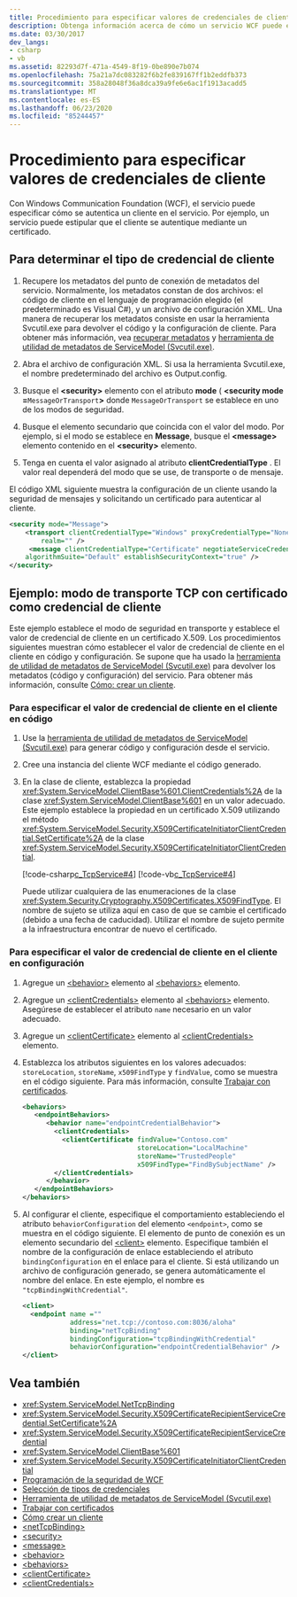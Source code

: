```yaml
---
title: Procedimiento para especificar valores de credenciales de cliente
description: Obtenga información acerca de cómo un servicio WCF puede especificar cómo se autentica un cliente en ese servicio. Este ejemplo especifica un certificado X. 509 y el modo de transporte.
ms.date: 03/30/2017
dev_langs:
- csharp
- vb
ms.assetid: 82293d7f-471a-4549-8f19-0be890e7b074
ms.openlocfilehash: 75a21a7dc083282f6b2fe839167ff1b2eddfb373
ms.sourcegitcommit: 358a28048f36a8dca39a9fe6e6ac1f1913acadd5
ms.translationtype: MT
ms.contentlocale: es-ES
ms.lasthandoff: 06/23/2020
ms.locfileid: "85244457"
---
```

# <a name="how-to-specify-client-credential-values"></a>Procedimiento para especificar valores de credenciales de cliente

Con Windows Communication Foundation (WCF), el servicio puede especificar cómo se autentica un cliente en el servicio. Por ejemplo, un servicio puede estipular que el cliente se autentique mediante un certificado.

## <a name="to-determine-the-client-credential-type"></a>Para determinar el tipo de credencial de cliente

1. Recupere los metadatos del punto de conexión de metadatos del servicio. Normalmente, los metadatos constan de dos archivos: el código de cliente en el lenguaje de programación elegido (el predeterminado es Visual C#), y un archivo de configuración XML. Una manera de recuperar los metadatos consiste en usar la herramienta Svcutil.exe para devolver el código y la configuración de cliente. Para obtener más información, vea [recuperar metadatos](./feature-details/retrieving-metadata.md) y [herramienta de utilidad de metadatos de ServiceModel (Svcutil.exe)](servicemodel-metadata-utility-tool-svcutil-exe.md).

2. Abra el archivo de configuración XML. Si usa la herramienta Svcutil.exe, el nombre predeterminado del archivo es Output.config.

3. Busque el **\<security>** elemento con el atributo **mode** ( **\<security mode =**`MessageOrTransport`**>** donde `MessageOrTransport` se establece en uno de los modos de seguridad.

4. Busque el elemento secundario que coincida con el valor del modo. Por ejemplo, si el modo se establece en **Message**, busque el **\<message>** elemento contenido en el **\<security>** elemento.

5. Tenga en cuenta el valor asignado al atributo **clientCredentialType** . El valor real dependerá del modo que se use, de transporte o de mensaje.

El código XML siguiente muestra la configuración de un cliente usando la seguridad de mensajes y solicitando un certificado para autenticar al cliente.

```xml
<security mode="Message">
    <transport clientCredentialType="Windows" proxyCredentialType="None"
        realm="" />
     <message clientCredentialType="Certificate" negotiateServiceCredential="true"
    algorithmSuite="Default" establishSecurityContext="true" />
</security>
```

## <a name="example-tcp-transport-mode-with-certificate-as-client-credential"></a>Ejemplo: modo de transporte TCP con certificado como credencial de cliente

Este ejemplo establece el modo de seguridad en transporte y establece el valor de credencial de cliente en un certificado X.509. Los procedimientos siguientes muestran cómo establecer el valor de credencial de cliente en el cliente en código y configuración. Se supone que ha usado la [herramienta de utilidad de metadatos de ServiceModel (Svcutil.exe)](servicemodel-metadata-utility-tool-svcutil-exe.md) para devolver los metadatos (código y configuración) del servicio. Para obtener más información, consulte [Cómo: crear un cliente](how-to-create-a-wcf-client.md).

### <a name="to-specify-the-client-credential-value-on-the-client-in-code"></a>Para especificar el valor de credencial de cliente en el cliente en código

1. Use la [herramienta de utilidad de metadatos de ServiceModel (Svcutil.exe)](servicemodel-metadata-utility-tool-svcutil-exe.md) para generar código y configuración desde el servicio.

2. Cree una instancia del cliente WCF mediante el código generado.

3. En la clase de cliente, establezca la propiedad <xref:System.ServiceModel.ClientBase%601.ClientCredentials%2A> de la clase <xref:System.ServiceModel.ClientBase%601> en un valor adecuado. Este ejemplo establece la propiedad en un certificado X.509 utilizando el método <xref:System.ServiceModel.Security.X509CertificateInitiatorClientCredential.SetCertificate%2A> de la clase <xref:System.ServiceModel.Security.X509CertificateInitiatorClientCredential>.

     [!code-csharp[c_TcpService#4](../../../samples/snippets/csharp/VS_Snippets_CFX/c_tcpservice/cs/source.cs#4)]
     [!code-vb[c_TcpService#4](../../../samples/snippets/visualbasic/VS_Snippets_CFX/c_tcpservice/vb/source.vb#4)]

     Puede utilizar cualquiera de las enumeraciones de la clase <xref:System.Security.Cryptography.X509Certificates.X509FindType>. El nombre de sujeto se utiliza aquí en caso de que se cambie el certificado (debido a una fecha de caducidad). Utilizar el nombre de sujeto permite a la infraestructura encontrar de nuevo el certificado.

### <a name="to-specify-the-client-credential-value-on-the-client-in-configuration"></a>Para especificar el valor de credencial de cliente en el cliente en configuración

1. Agregue un [\<behavior>](../configure-apps/file-schema/wcf/behavior-of-endpointbehaviors.md) elemento al [\<behaviors>](../configure-apps/file-schema/wcf/behaviors.md) elemento.

2. Agregue un [\<clientCredentials>](../configure-apps/file-schema/wcf/clientcredentials.md) elemento al [\<behaviors>](../configure-apps/file-schema/wcf/behaviors.md) elemento. Asegúrese de establecer el atributo `name` necesario en un valor adecuado.

3. Agregue un [\<clientCertificate>](../configure-apps/file-schema/wcf/clientcertificate-of-servicecredentials.md) elemento al [\<clientCredentials>](../configure-apps/file-schema/wcf/clientcredentials.md) elemento.

4. Establezca los atributos siguientes en los valores adecuados: `storeLocation`, `storeName`, `x509FindType` y `findValue`, como se muestra en el código siguiente. Para más información, consulte [Trabajar con certificados](./feature-details/working-with-certificates.md).

    ```xml
    <behaviors>
       <endpointBehaviors>
          <behavior name="endpointCredentialBehavior">
            <clientCredentials>
              <clientCertificate findValue="Contoso.com"
                                 storeLocation="LocalMachine"
                                 storeName="TrustedPeople"
                                 x509FindType="FindBySubjectName" />
            </clientCredentials>
          </behavior>
       </endpointBehaviors>
    </behaviors>
    ```

5. Al configurar el cliente, especifique el comportamiento estableciendo el atributo `behaviorConfiguration` del elemento `<endpoint>`, como se muestra en el código siguiente. El elemento de punto de conexión es un elemento secundario del [\<client>](../configure-apps/file-schema/wcf/client.md) elemento. Especifique también el nombre de la configuración de enlace estableciendo el atributo `bindingConfiguration` en el enlace para el cliente. Si está utilizando un archivo de configuración generado, se genera automáticamente el nombre del enlace. En este ejemplo, el nombre es `"tcpBindingWithCredential"`.

    ```xml
    <client>
      <endpoint name =""
                address="net.tcp://contoso.com:8036/aloha"
                binding="netTcpBinding"
                bindingConfiguration="tcpBindingWithCredential"
                behaviorConfiguration="endpointCredentialBehavior" />
    </client>
    ```

## <a name="see-also"></a>Vea también

- <xref:System.ServiceModel.NetTcpBinding>
- <xref:System.ServiceModel.Security.X509CertificateRecipientServiceCredential.SetCertificate%2A>
- <xref:System.ServiceModel.Security.X509CertificateRecipientServiceCredential>
- <xref:System.ServiceModel.ClientBase%601>
- <xref:System.ServiceModel.Security.X509CertificateInitiatorClientCredential>
- [Programación de la seguridad de WCF](./feature-details/programming-wcf-security.md)
- [Selección de tipos de credenciales](./feature-details/selecting-a-credential-type.md)
- [Herramienta de utilidad de metadatos de ServiceModel (Svcutil.exe)](servicemodel-metadata-utility-tool-svcutil-exe.md)
- [Trabajar con certificados](./feature-details/working-with-certificates.md)
- [Cómo crear un cliente](how-to-create-a-wcf-client.md)
- [\<netTcpBinding>](../configure-apps/file-schema/wcf/nettcpbinding.md)
- [\<security>](../configure-apps/file-schema/wcf/security-of-nettcpbinding.md)
- [\<message>](../configure-apps/file-schema/wcf/message-element-of-nettcpbinding.md)
- [\<behavior>](../configure-apps/file-schema/wcf/behavior-of-endpointbehaviors.md)
- [\<behaviors>](../configure-apps/file-schema/wcf/behaviors.md)
- [\<clientCertificate>](../configure-apps/file-schema/wcf/clientcertificate-of-servicecredentials.md)
- [\<clientCredentials>](../configure-apps/file-schema/wcf/clientcredentials.md)
